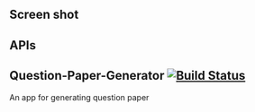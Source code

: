 
## Screen shot

## APIs

## Question-Paper-Generator          [![Build Status](https://travis-ci.org/prajapatip00ja/Question-Paper-Generator.svg?branch=master)](https://travis-ci.org/prajapatip00ja/Question-Paper-Generator)

An app for generating question paper
